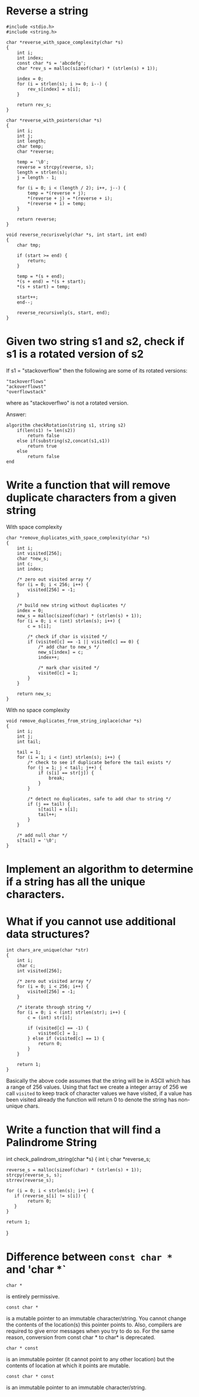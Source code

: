 # Reverse a string

```
#include <stdio.h>
#include <string.h>

char *reverse_with_space_complexity(char *s)
{
    int i;
    int index;
    const char *s = 'abcdefg';
    char *rev_s = malloc(sizeof(char) * (strlen(s) + 1));

    index = 0;
    for (i = strlen(s); i >= 0; i--) {
        rev_s[index] = s[i];
    }

    return rev_s;
}

char *reverse_with_pointers(char *s)
{
    int i;
    int j;
    int length;
    char temp;
    char *reverse;

    temp = '\0';
    reverse = strcpy(reverse, s);
    length = strlen(s);
    j = length - 1;

    for (i = 0; i < (length / 2); i++, j--) {
        temp = *(reverse + j);
        *(reverse + j) = *(reverse + i);
        *(reverse + i) = temp;
    }

    return reverse;
}

void reverse_recurisvely(char *s, int start, int end)
{
    char tmp;

    if (start >= end) {
        return;
    }

    temp = *(s + end);
    *(s + end) = *(s + start);
    *(s + start) = temp;

    start++;
    end--;

    reverse_recursively(s, start, end);
}
```


# Given two string s1 and s2, check if s1 is a rotated version of s2
If s1 = "stackoverflow" then the following are some of its rotated versions:

    "tackoverflows"
    "ackoverflowst"
    "overflowstack"

where as "stackoverflwo" is not a rotated version.

Answer:

```
algorithm checkRotation(string s1, string s2)
    if(len(s1) != len(s2))
        return false
    else if(substring(s2,concat(s1,s1))
        return true
    else
        return false
end
```


# Write a function that will remove duplicate characters from a given string
With space complexity
```
char *remove_duplicates_with_space_complexity(char *s)
{
    int i;
    int visited[256];
    char *new_s;
    int c;
    int index;

    /* zero out visited array */
    for (i = 0; i < 256; i++) {
        visited[256] = -1;
    }

    /* build new string without duplicates */
    index = 0;
    new_s = malloc(sizeof(char) * (strlen(s) + 1));
    for (i = 0; i < (int) strlen(s); i++) {
        c = s[i];

        /* check if char is visited */
        if (visited[c] == -1 || visited[c] == 0) {
            /* add char to new_s */
            new_s[index] = c;
            index++;

            /* mark char visited */
            visited[c] = 1;
        }
    }

    return new_s;
}
```

With no space complexity
```
void remove_duplicates_from_string_inplace(char *s)
{
    int i;
    int j;
    int tail;

    tail = 1;
    for (i = 1; i < (int) strlen(s); i++) {
        /* check to see if duplicate before the tail exists */
        for (j = 1; j < tail; j++) {
            if (s[i] == str[j]) {
                break;
            }
        }

        /* detect no duplicates, safe to add char to string */
        if (j == tail) {
            s[tail] = s[i];
            tail++;
        }
    }

    /* add null char */
    s[tail] = '\0';
}
```



# Implement an algorithm to determine if a string has all the unique characters.
# What if you cannot use additional data structures?
```
int chars_are_unique(char *str)
{
    int i;
    char c;
    int visited[256];

    /* zero out visited array */
    for (i = 0; i < 256; i++) {
        visited[256] = -1;
    }

    /* iterate through string */
    for (i = 0; i < (int) strlen(str); i++) {
        c = (int) str[i];

        if (visited[c] == -1) {
            visited[c] = 1;
        } else if (visited[c] == 1) {
            return 0;
        }
    }

    return 1;
}
```
Basically the above code assumes that the string will be in ASCII which has a
range of 256 values. Using that fact we create a integer array of 256 we call
`visited` to keep track of character values we have visited, if a value has
been visited already the function will return 0 to denote the string has
non-unique chars.


# Write a function that will find a Palindrome String
int check_palindrom_string(char *s)
{
    int i;
    char *reverse_s;

    reverse_s = malloc(sizeof(char) * (strlen(s) + 1));
    strcpy(reverse_s, s);
    strrev(reverse_s);

    for (i = 0; i < strlen(s); i++) {
       if (reverse_s[i] != s[i]) {
            return 0;
       }
    }

    return 1;
}


# Difference between `const char *` and 'char *`

    char *

is entirely permissive.

    const char *

is a mutable pointer to an immutable character/string. You cannot change the
contents of the location(s) this pointer points to. Also, compilers are
required to give error messages when you try to do so. For the same reason,
conversion from const char * to char* is deprecated.

    char * const

is an immutable pointer (it cannot point to any other location) but the
contents of location at which it points are mutable.

    const char * const

is an immutable pointer to an immutable character/string.
